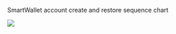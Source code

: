 SmartWallet account create and restore sequence chart

![](http://qiniu.eth.fm/2021-05-21-sequence-chart-2.jpg)


